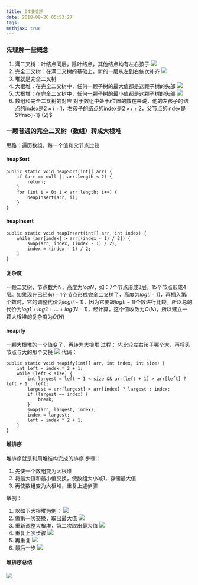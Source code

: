 ```yaml
---
title: 04堆排序
date: 2018-09-26 05:53:27
tags:
mathjax: true
---
```

###  先理解一些概念
1. 满二叉树：叶结点同层，除叶结点，其他结点均有左右孩子
![](http://pexakj5n1.bkt.clouddn.com/18-9-26/49790304.jpg)
2. 完全二叉树：在满二叉树的基础上，新的一层从左到右依次补齐
![](http://pexakj5n1.bkt.clouddn.com/18-9-26/8908397.jpg)
3. 堆就是完全二叉树
4. 大根堆：在完全二叉树中，任何一颗子树的最大值都是这颗子树的头部
![](http://pexakj5n1.bkt.clouddn.com/18-9-26/79694251.jpg)
5. 大根堆：在完全二叉树中，任何一颗子树的最小值都是这颗子树的头部
![](http://pexakj5n1.bkt.clouddn.com/18-9-26/4303904.jpg)
6. 数组和完全二叉树的对应
对于数组中处于$i$位置的数在来说，他的左孩子的结点的index是$2\times i+1$，右孩子的结点的index是$2\times i+2$，父节点的index是$\frac{i-1} {2}$
###  一颗普通的完全二叉树（数组）转成大根堆
思路：遍历数组，每一个值和父节点比较
#### heapSort
```
public static void heapSort(int[] arr) {
	if (arr == null || arr.length < 2) {
		return;
	}
	for (int i = 0; i < arr.length; i++) {
		heapInsert(arr, i);
	}
}
```
#### heapInsert
```
public static void heapInsert(int[] arr, int index) {
	while (arr[index] > arr[(index - 1) / 2]) {
		swap(arr, index, (index - 1) / 2);
		index = (index - 1) / 2;
	}
}
```
#### 复杂度
一颗二叉树，节点数为N，高度为$log N$，如：7个节点形成3层，15个节点形成4层。如果现在已经有$i-1$个节点形成完全二叉树了，高度为$log (i-1)$，再插入第$i$个数时，它的调整代价为$log (i-1)$，因为它要跟$log (i-1)$个数进行比较。所以总的代价为$log 1+log 2+...+log (N-1)$，经计算，这个值收敛为$O(N)$，所以建立一颗大根堆的复杂度为$O(N)$

####  heapify
一颗大根堆的一个值变了，再转为大根堆
过程： 先比较左右孩子哪个大，再将头节点与大的那个交换
![](http://pexakj5n1.bkt.clouddn.com/18-9-26/30661688.jpg)
代码：
```
public static void heapify(int[] arr, int index, int size) {
	int left = index * 2 + 1;
	while (left < size) {
		int largest = left + 1 < size && arr[left + 1] > arr[left] ? left + 1 : left;
		largest = arr[largest] > arr[index] ? largest : index;
		if (largest == index) {
			break;
		}
		swap(arr, largest, index);
		index = largest;
		left = index * 2 + 1;
	}
}
```
#### 堆排序
堆排序就是利用堆结构完成的排序
步骤：
1. 先使一个数组变为大根堆
2. 将最大值和最小值交换，使数组大小减1，存储最大值
3. 再使数组变为大根堆，重复上述步骤

举例：
1. 以如下大根堆为例：
![](http://pexakj5n1.bkt.clouddn.com/18-9-27/61970099.jpg)
2. 做第一次交换，取出最大值
![](http://pexakj5n1.bkt.clouddn.com/18-9-27/38872138.jpg)
3. 重新调整大根堆，第二次取出最大值
![](http://pexakj5n1.bkt.clouddn.com/18-9-27/99895174.jpg)
4. 重复上次步骤
![](http://pexakj5n1.bkt.clouddn.com/18-9-27/9661410.jpg)
5. 再重复
![](http://pexakj5n1.bkt.clouddn.com/18-9-27/30231373.jpg)
6. 最后一步
![](http://pexakj5n1.bkt.clouddn.com/18-9-27/73039791.jpg)

#### 堆排序总结
![](http://pexakj5n1.bkt.clouddn.com/18-9-28/44498105.jpg)